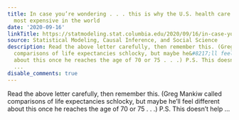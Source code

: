 ```yaml
---
title: In case you’re wondering . . . this is why the U.S. health care system is the
  most expensive in the world
date: '2020-09-16'
linkTitle: https://statmodeling.stat.columbia.edu/2020/09/16/in-case-youre-wondering-this-is-why-the-u-s-health-care-system-is-the-most-expensive-in-the-world/
source: Statistical Modeling, Causal Inference, and Social Science
description: Read the above letter carefully, then remember this. (Greg Mankiw called
  comparisons of life expectancies schlocky, but maybe he&#8217;ll feel different
  about this once he reaches the age of 70 or 75 . . .) P.S. This doesn&#8217;t help
  ...
disable_comments: true
---
```

Read the above letter carefully, then remember this. (Greg Mankiw called comparisons of life expectancies schlocky, but maybe he&#8217;ll feel different about this once he reaches the age of 70 or 75 . . .) P.S. This doesn&#8217;t help ...